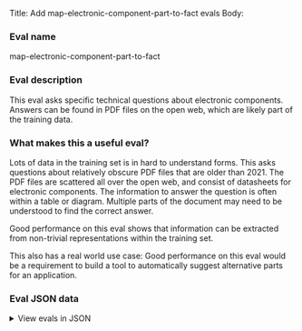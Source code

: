 Title: Add map-electronic-component-part-to-fact evals
Body:

### Eval name

map-electronic-component-part-to-fact

### Eval description

This eval asks specific technical questions about electronic components. Answers can be found in PDF files on the open
web, which are likely part of the training data.

### What makes this a useful eval?

Lots of data in the training set is in hard to understand forms. This asks questions about relatively obscure PDF files
that are older than 2021. The PDF files are scattered all over the open web, and consist of datasheets for electronic
components. The information to answer the question is often within a table or diagram. Multiple parts of the document
may need to be understood to find the correct answer.

Good performance on this eval shows that information can be extracted from non-trivial representations within the
training set.

This also has a real world use case: Good performance on this eval would be a requirement to build a tool to
automatically suggest alternative parts for an application.

### Eval JSON data

<details>

  <summary>View evals in JSON</summary>

### Eval

  ```jsonl

{"input": [{"role": "system", "content": "You are to answer each given question with a single number, with no extra characters or units.  Round every answer to one significant figure."}, {"role": "user", "content": "A FQA8N100C MOSFET has a drain current in amps of what, at a V_GS=9V and V_DS=10V?"}], "ideal": "8"}

{"input": [{"role": "system", "content": "You are to answer each given question with a single number, with no extra characters or units.  Round every answer to one significant figure."}, {"role": "user", "content": "An onsemi 2N3903 has a typical rise time of how many nanoseconds, with a collector current of 150mA?"}], "ideal": "20"}

{"input": [{"role": "system", "content": "You are to answer each given question with a single number, with no extra characters or units.  Round every answer to one significant figure."}, {"role": "user", "content": "An HDSP-5701 has a maximum continuous current per segment of how many mA?"}], "ideal": "80"}

{"input": [{"role": "system", "content": "You are to answer each given question with a single number, with no extra characters or units.  Round every answer to one significant figure."}, {"role": "user", "content": "A moog C23 C23-L33W10M00 motor has a rated power in watts of?"}], "ideal": "30"}

{"input": [{"role": "system", "content": "You are to answer each given question with a single number, with no extra characters or units.  Round every answer to one significant figure."}, {"role": "user", "content": "A DSD-90 motor speed controller weighs what, in kg?"}], "ideal": "0.2"}

  ```

</details>


